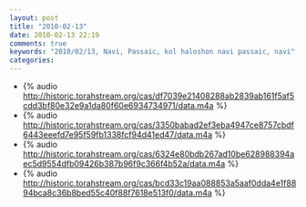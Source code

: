 ```yaml
---
layout: post
title: "2010-02-13"
date: 2010-02-13 22:19
comments: true
keywords: "2010/02/13, Navi, Passaic, kol haloshon navi passaic, navi" 
categories: 
---
```


 * {% audio http://historic.torahstream.org/cas/df7039e21408288ab2839ab161f5af5cdd3bf80e32e9a1da80f60e6934734971/data.m4a %}
 * {% audio http://historic.torahstream.org/cas/3350babad2ef3eba4947ce8757cbdf6443eeefd7e95f59fb1338fcf94d41ed47/data.m4a %}
 * {% audio http://historic.torahstream.org/cas/6324e80bdb267ad10be628988394aec5d9554dfb09426b387b96f9c366f4b52a/data.m4a %}
 * {% audio http://historic.torahstream.org/cas/bcd33c19aa088853a5aaf0dda4e1f8894bca8c36b8bed55c40f88f7618e513f0/data.m4a %}

